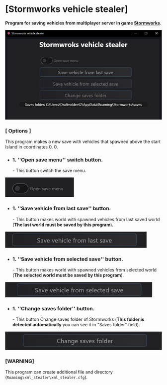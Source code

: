 # [Stormworks vehicle stealer]
**Program for saving vehicles from multiplayer server in game [Stormworks](https://store.steampowered.com/app/573090/Stormworks_Build_and_Rescue/).**

![alt text](img/image5.png)

### **[ Options ]**

This program makes a new save with vehicles that spawned above the start Island in coordinates 0, 0.

<ul>
<li><h3>1. ''Open save menu'' switch button.</h3> - This button switch the save menu.</li>
</ul>

![alt text](img/image.png)

<ul>
<li><h3>1. ''Save vehicle from last save'' button.</h3> - This button makes world with spawned vehicles from last saved world (<b>The last world must be saved by this program</b>).</li>
</ul>

![alt text](img/image2.png)

<ul>
<li><h3>1. ''Save vehicle from selected save'' button.</h3> - This button makes world with spawned vehicles from selected world (<b>The selected world must be saved by this program</b>).</li>
</ul>

![alt text](img/image3.png)

<ul>
<li><h3>1. ''Change saves folder'' button.</h3> - This button Change saves folder of Stormworks (<b>This folder is detected automatically</b> you can see it in "Saves folder" field).</li>
</ul>

![alt text](img/image4.png)

### **[WARNING]** ###
This program can create additional file and directory (```Roaming\xml_stealer\xml_stealer.cfg```).

